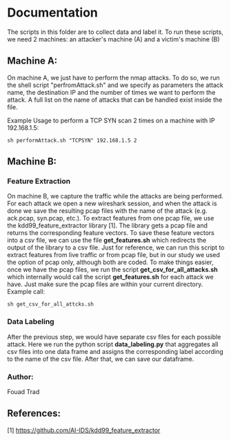 # Documentation
The scripts in this folder are to collect data and label it.
To run these scripts, we need 2 machines: an attacker's machine (A) and a victim's machine (B)

## Machine A:
On machine A, we just have to perform the nmap attacks. To do so, we run the shell script "perfromAttack.sh" and we specify as parameters the attack name, the destination IP and the number of times we want to perform the attack.
A full list on the name of attacks that can be handled exist inside the file.

Example Usage to perform a TCP SYN scan 2 times on a machine with IP 192.168.1.5:

```
sh performAttack.sh "TCPSYN" 192.168.1.5 2
```

## Machine B:

### Feature Extraction
On machine B, we capture the traffic while the attacks are being performed. For each attack we open a new wireshark session, and when the attack is done we save the resulting pcap files with the name of the attack (e.g. ack.pcap, syn.pcap, etc.).
To extract features from one pcap file, we use the kdd99_feature_extractor library [1]. The library gets a pcap file and returns the corresponding feature vectors. To save these feature vectors into a csv file, we can use the file **get_features.sh** which redirects the output of the library to a csv file.
Just for reference, we can run this script to extract features from live traffic or from pcap file, but in our study we used the option of pcap only, although both are coded.
To make things easier, once we have the pcap files, we run the script **get_csv_for_all_attacks.sh** which internally would call the script **get_features.sh** for each attack we have.
Just make sure the pcap files are within your current directory.
Example call:

```
sh get_csv_for_all_attcks.sh
```

### Data Labeling
After the previous step, we would have separate csv files for each possible attack. Here we run the python script **data_labeling.py** that aggregates all csv files into one data frame and assigns the corresponding label according to the name of the csv file.
After that, we can save our dataframe.

### Author:
Fouad Trad

## References:
[1] https://github.com/AI-IDS/kdd99_feature_extractor
